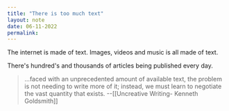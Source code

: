 ```yaml
---
title: "There is too much text"
layout: note
date: 06-11-2022
permalink:
---
```


The internet is made of text. Images, videos and music is all made of text. 

There's hundred's and thousands of articles being published every day.

> ...faced with an unprecedented amount of available text, the problem is not needing to write more of it; instead, we must learn to negotiate the vast quantity that exists. 
>--[[Uncreative Writing- Kenneth Goldsmith]]
